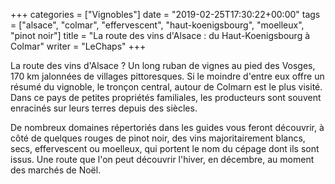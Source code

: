+++
categories = ["Vignobles"]
date = "2019-02-25T17:30:22+00:00"
tags = ["alsace", "colmar", "effervescent", "haut-koenigsbourg", "moelleux", "pinot noir"] 
title = "La route des vins d'Alsace : du Haut-Koenigsbourg à Colmar"
writer = "LeChaps"
+++

La route des vins d'Alsace ? Un long ruban de vignes au pied des Vosges, 170 km jalonnées de villages pittoresques. Si le moindre d'entre eux offre un résumé du vignoble, le tronçon central, autour de Colmarn est le plus visité. Dans ce pays de petites propriétés familiales, les producteurs sont souvent enracinés sur leurs terres depuis des siècles.  

De nombreux domaines répertoriés dans les guides vous feront découvrir, à côté de quelques rouges de pinot noir, des vins majoritairement blancs, secs, effervescent ou moelleux, qui portent le nom du cépage dont ils sont issus. Une route que l'on peut découvrir l'hiver, en décembre, au moment des marchés de Noël.